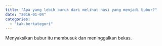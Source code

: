 ```yaml
---
title: "Apa yang lebih buruk dari melihat nasi yang menjadi bubur?"
date: "2016-01-04"
categories: 
  - "tak-berkategori"
---
```


Menyaksikan bubur itu membusuk dan meninggalkan bekas.
